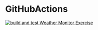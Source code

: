 # GitHubActions

[![build and test Weather Monitor Exercise](https://github.com/flesten-ali/GitHubActions/actions/workflows/build-and-test.yml/badge.svg)](https://github.com/flesten-ali/GitHubActions/actions/workflows/build-and-test.yml)
